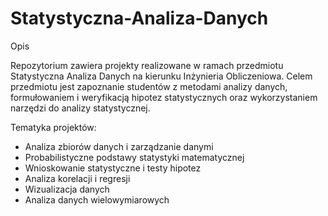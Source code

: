 # Statystyczna-Analiza-Danych

Opis

Repozytorium zawiera projekty realizowane w ramach przedmiotu Statystyczna Analiza Danych na kierunku Inżynieria Obliczeniowa. Celem przedmiotu jest zapoznanie studentów z metodami analizy danych, formułowaniem i weryfikacją hipotez statystycznych oraz wykorzystaniem narzędzi do analizy statystycznej.

Tematyka projektów:

* Analiza zbiorów danych i zarządzanie danymi
* Probabilistyczne podstawy statystyki matematycznej
* Wnioskowanie statystyczne i testy hipotez
* Analiza korelacji i regresji
* Wizualizacja danych
* Analiza danych wielowymiarowych
